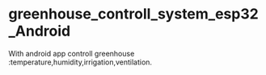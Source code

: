 # greenhouse_controll_system_esp32_Android
 With android app  controll greenhouse :temperature,humidity,irrigation,ventilation.
